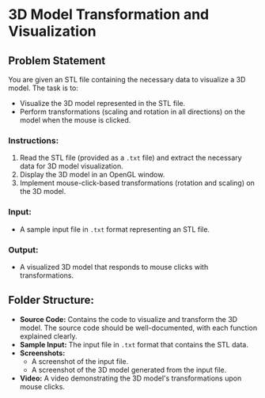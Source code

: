# 3D Model Transformation and Visualization

## Problem Statement

You are given an STL file containing the necessary data to visualize a 3D model. The task is to:

-   Visualize the 3D model represented in the STL file.
-   Perform transformations (scaling and rotation in all directions) on the model when the mouse is clicked.

### Instructions:

1. Read the STL file (provided as a `.txt` file) and extract the necessary data for 3D model visualization.
2. Display the 3D model in an OpenGL window.
3. Implement mouse-click-based transformations (rotation and scaling) on the 3D model.

### Input:

-   A sample input file in `.txt` format representing an STL file.

### Output:

-   A visualized 3D model that responds to mouse clicks with transformations.

## Folder Structure:

-   **Source Code:** Contains the code to visualize and transform the 3D model. The source code should be well-documented, with each function explained clearly.
-   **Sample Input:** The input file in `.txt` format that contains the STL data.
-   **Screenshots:**
    -   A screenshot of the input file.
    -   A screenshot of the 3D model generated from the input file.
-   **Video:** A video demonstrating the 3D model's transformations upon mouse clicks.
